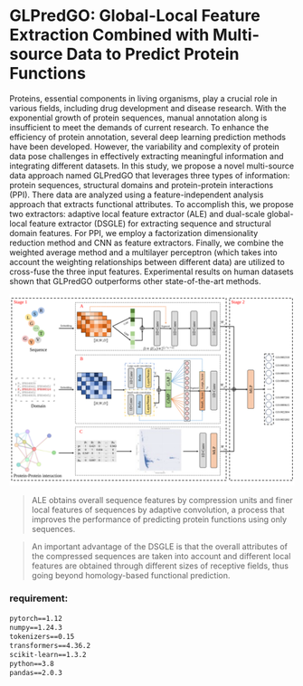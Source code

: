 # GLPredGO: Global-Local Feature Extraction Combined with Multi-source Data to Predict Protein Functions
Proteins, essential components in living organisms, play a crucial role in various fields, including drug development and disease research. With the exponential growth of protein sequences, manual annotation along is insufficient to meet the demands of current research. To enhance the efficiency of protein annotation, several deep learning prediction methods have been developed. However, the variability and complexity of protein data pose challenges in effectively extracting meaningful information and integrating different datasets. In this study, we propose a novel multi-source data approach named GLPredGO that leverages three types of information: protein sequences, structural domains and protein-protein interactions (PPI). There data are analyzed using a feature-independent analysis approach that extracts functional attributes. To accomplish this, we propose two extractors: adaptive local feature extractor (ALE) and dual-scale global-local feature extractor (DSGLE) for extracting sequence and structural domain features. For PPI, we employ a factorization dimensionality reduction method and CNN as feature extractors. Finally, we combine the weighted average method and a multilayer perceptron (which takes into account the weighting relationships between different data) are utilized to cross-fuse the three input features. Experimental results on human datasets shown that GLPredGO outperforms other state-of-the-art methods.

![model](https://raw.githubusercontent.com/huyue132/GLPredGO/main/model.svg)

> ALE obtains overall sequence features by compression units and finer local features of sequences by adaptive convolution, a process that improves the performance of predicting protein functions using only sequences.

>An important advantage of the DSGLE is that the overall attributes of the compressed sequences are taken into account and different local features are obtained through different sizes of receptive fields, thus going beyond homology-based functional prediction.

### requirement:
```text
pytorch==1.12
numpy==1.24.3
tokenizers==0.15
transformers==4.36.2
scikit-learn==1.3.2
python==3.8
pandas==2.0.3
```
